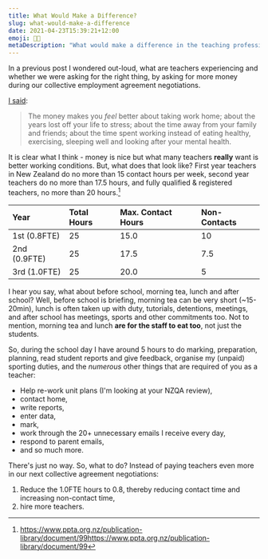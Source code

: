 ```yaml
---
title: What Would Make a Difference?
slug: what-would-make-a-difference
date: 2021-04-23T15:39:21+12:00
emoji: 🧑‍🏫
metaDescription: "What would make a difference in the teaching profession, if not more money?"
---
```


In a previous post I wondered out-loud, what are teachers experiencing and whether we were asking for the right thing, by asking for more money during our collective employment agreement negotiations.

[I said](/posts/teaching-pay-and-what-matters/):

> The money makes you _feel_ better about taking work home; about the years lost off your life to stress; about the time away from your family and friends; about the time spent working instead of eating healthy, exercising, sleeping well and looking after your mental health.

It is clear what I think - money is nice but what many teachers __really__ want is better working conditions. But, what does that look like? First year teachers in New Zealand do no more than 15 contact hours per week, second year teachers do no more than 17.5 hours, and fully qualified & registered teachers, no more than 20 hours.[^1]

[^1]: https://www.ppta.org.nz/publication-library/document/99https://www.ppta.org.nz/publication-library/document/99

| Year         | Total Hours | Max. Contact Hours | Non-Contacts |
|:-------------|:------------|:-------------------|:-------------|
| 1st (0.8FTE) | 25          | 15.0               | 10           |
| 2nd (0.9FTE) | 25          | 17.5               | 7.5          |
| 3rd (1.0FTE) | 25          | 20.0               | 5            |

I hear you say, what about before school, morning tea, lunch and after school? Well, before school is briefing, morning tea can be very short (~15-20min), lunch is often taken up with duty, tutorials, detentions, meetings, and after school has meetings, sports and other commitments too. Not to mention, morning tea and lunch __are for the staff to eat too__, not just the students.

So, during the school day I have around 5 hours to do marking, preparation, planning, read student reports and give feedback, organise my (unpaid) sporting duties, and the _numerous_ other things that are required of you as a teacher:

- Help re-work unit plans (I'm looking at your NZQA review),
- contact home,
- write reports,
- enter data,
- mark,
- work through the 20+ unnecessary emails I receive every day,
- respond to parent emails,
- and so much more.

There's just no way. So, what to do? Instead of paying teachers even more in our next collective agreement negotiations:

1. Reduce the 1.0FTE hours to 0.8, thereby reducing contact time and increasing non-contact time,
2. hire more teachers.
